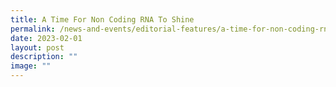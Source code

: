 ```yaml
---
title: A Time For Non Coding RNA To Shine
permalink: /news-and-events/editorial-features/a-time-for-non-coding-rna-to-shine/
date: 2023-02-01
layout: post
description: ""
image: ""
---
```

